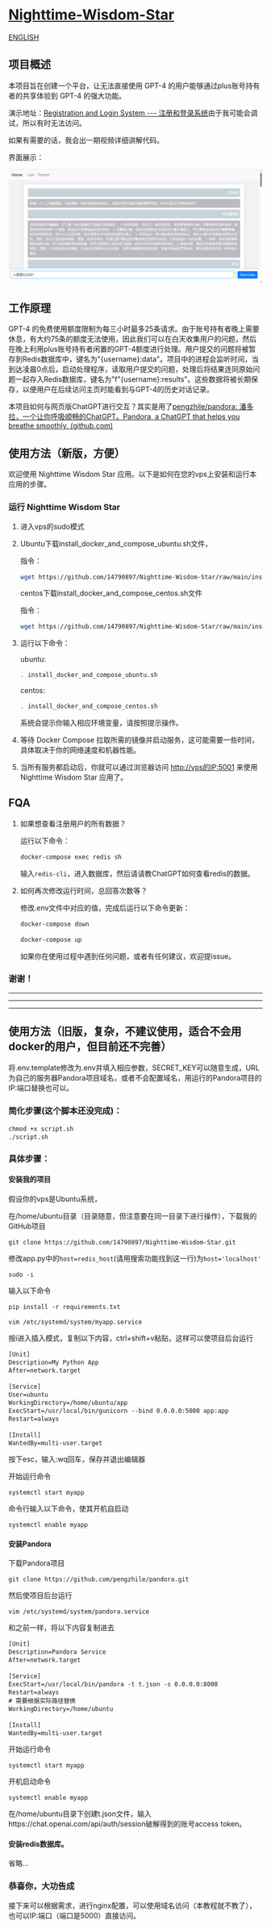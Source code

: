 # [Nighttime-Wisdom-Star](https://github.com/14790897/Nighttime-Wisdom-Star/tree/main)

[ENGLISH](README_EN.md)


## 项目概述

本项目旨在创建一个平台，让无法直接使用 GPT-4 的用户能够通过plus账号持有者的共享体验到 GPT-4 的强大功能。

演示地址：[Registration and Login System --- 注册和登录系统](http://54.252.59.8:5001/)由于我可能会调试，所以有时无法访问。

如果有需要的话，我会出一期视频详细讲解代码。

界面展示：

![preview](/asset/preview.jpg)

## 工作原理

GPT-4 的免费使用额度限制为每三小时最多25条请求。由于账号持有者晚上需要休息，有大约75条的额度无法使用，因此我们可以在白天收集用户的问题，然后在晚上利用plus账号持有者闲置的GPT-4额度进行处理。用户提交的问题将被暂存到Redis数据库中，键名为"{username}:data"。项目中的进程会监听时间，当到达凌晨0点后，启动处理程序，读取用户提交的问题，处理后将结果连同原始问题一起存入Redis数据库，键名为"f"{username}:results"。这些数据将被长期保存，以便用户在后续访问主页时能看到与GPT-4的历史对话记录。

本项目如何与网页版ChatGPT进行交互？其实是用了[pengzhile/pandora: 潘多拉，一个让你呼吸顺畅的ChatGPT。Pandora, a ChatGPT that helps you breathe smoothly. (github.com)](https://github.com/pengzhile/pandora)

## 使用方法（新版，方便）

欢迎使用 Nighttime Wisdom Star 应用。以下是如何在您的vps上安装和运行本应用的步骤。

### 运行 Nighttime Wisdom Star

1. 进入vps的sudo模式

2. Ubuntu下载install_docker_and_compose_ubuntu.sh文件，

   指令：

   ```bash
   wget https://github.com/14790897/Nighttime-Wisdom-Star/raw/main/install_docker_and_compose_ubuntu.sh
   ```

   centos下载install_docker_and_compose_centos.sh文件

   指令：

   ```bash
   wget https://github.com/14790897/Nighttime-Wisdom-Star/raw/main/install_docker_and_compose_centos.sh
   ```

3. 运行以下命令：

   ubuntu:

   ```bash
   . install_docker_and_compose_ubuntu.sh
   ```

   centos:

   ```bash
   . install_docker_and_compose_centos.sh
   ```

   系统会提示你输入相应环境变量，请按照提示操作。

4. 等待 Docker Compose 拉取所需的镜像并启动服务，这可能需要一些时间，具体取决于你的网络速度和机器性能。
5. 当所有服务都启动后，你就可以通过浏览器访问 [http://vps的IP:5001](http://vps的IP:5001) 来使用 Nighttime Wisdom Star 应用了。

## FQA

1. 如果想查看注册用户的所有数据？

   运行以下命令：

   ```bash
   docker-compose exec redis sh
   ```

   输入`redis-cli`，进入数据库，然后请请教ChatGPT如何查看redis的数据。

2. 如何再次修改运行时间，总回答次数等？

   修改.env文件中对应的值，完成后运行以下命令更新：

   ```bash
   docker-compose down
   ```

   ```bash
   docker-compose up
   ```

   如果你在使用过程中遇到任何问题，或者有任何建议，欢迎提issue。

### 谢谢！

---

***

***

## 使用方法（旧版，复杂，不建议使用，适合不会用docker的用户，但目前还不完善） 

将.env.template修改为.env并填入相应参数，SECRET_KEY可以随意生成，URL为自己的服务器Pandora项目域名，或者不会配置域名，用运行的Pandora项目的IP:端口替换也可以。

### 简化步骤(这个脚本还没完成)：

```
chmod +x script.sh
./script.sh
```

### 具体步骤：

#### 安装我的项目

假设你的vps是Ubuntu系统，

在/home/ubuntu目录（目录随意，但注意要在同一目录下进行操作），下载我的GitHub项目

```
git clone https://github.com/14790897/Nighttime-Wisdom-Star.git
```

修改app.py中的`host=redis_host`(请用搜索功能找到这一行)为`host='localhost'`

```
sudo -i
```

输入以下命令

```
pip install -r requirements.txt
```

```
vim /etc/systemd/system/myapp.service
```

按i进入插入模式，复制以下内容，ctrl+shift+v粘贴，这样可以使项目后台运行

```
[Unit]
Description=My Python App
After=network.target

[Service]
User=ubuntu
WorkingDirectory=/home/ubuntu/app
ExecStart=/usr/local/bin/gunicorn --bind 0.0.0.0:5000 app:app
Restart=always

[Install]
WantedBy=multi-user.target
```

按下esc，输入:wq回车，保存并退出编辑器

开始运行命令

```
systemctl start myapp
```

命令行输入以下命令，使其开机自启动

```
systemctl enable myapp
```

#### 安装Pandora

下载Pandora项目

```
git clone https://github.com/pengzhile/pandora.git
```

然后使项目后台运行

```
vim /etc/systemd/system/pandora.service
```

和之前一样，将以下内容复制进去

```
[Unit]
Description=Pandora Service
After=network.target

[Service]
ExecStart=/usr/local/bin/pandora -t t.json -s 0.0.0.0:8008
Restart=always
# 需要根据实际路径替换
WorkingDirectory=/home/ubuntu

[Install]
WantedBy=multi-user.target
```

开始运行命令

```
systemctl start myapp
```

开机启动命令

```
systemctl enable myapp
```

在/home/ubuntu目录下创建t.json文件，输入https://chat.openai.com/api/auth/session破解得到的账号access token。

#### 安装redis数据库。

省略...

### 恭喜你，大功告成

接下来可以根据需求，进行nginx配置，可以使用域名访问（本教程就不教了），也可以IP:端口（端口是5000）直接访问。



